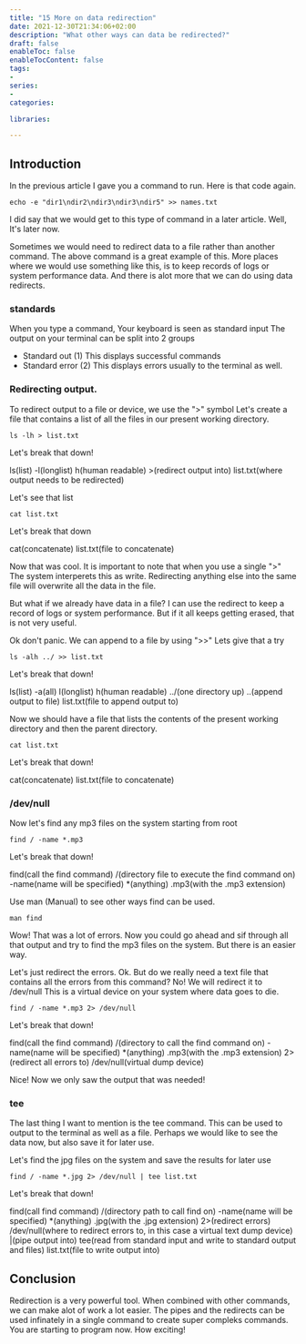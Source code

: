 ```yaml
---
title: "15 More on data redirection"
date: 2021-12-30T21:34:06+02:00
description: "What other ways can data be redirected?"
draft: false
enableToc: false
enableTocContent: false
tags:
-
series:
-
categories:

libraries:

---
```


## Introduction

In the previous article I gave you a command to run.
Here is that code again.

```
echo -e "dir1\ndir2\ndir3\ndir3\ndir5" >> names.txt 
```

I did say that we would get to this type of command in a later article.
Well, It's later now.

Sometimes we would need to redirect data to a file rather than another command.
The above command is a great example of this.
More places where we would use something like this, is to keep records of logs or system performance data.
And there is alot more that we can do using data redirects.

### standards

When you type a command, Your keyboard is seen as standard input
The output on your terminal can be split into 2 groups

* Standard out (1) This displays successful commands
* Standard error (2) This displays errors usually to the terminal as well.
 
### Redirecting output.

To redirect output to a file or device, we use the ">" symbol
Let's create a file that contains a list of all the files in our present working directory.

```
ls -lh > list.txt
```

Let's break that down!

ls(list) -l(longlist) h(human readable) >(redirect output into) list.txt(where output needs to be redirected)

Let's see that list

```
cat list.txt
```

Let's break that down

cat(concatenate) list.txt(file to concatenate)

Now that was cool.
It is important to note that when you use a single ">"
The system interperets this as write.
Redirecting anything else into the same file will overwrite all the data in the file.

But what if we already have data in a file?
I can use the redirect to keep a record of logs or system performance.
But if it all keeps getting erased, that is not very useful.

Ok don't panic. We can append to a file by using ">>"
Lets give that a try

```
ls -alh ../ >> list.txt
```

Let's break that down!

ls(list) -a(all) l(longlist) h(human readable) ../(one directory up) ..(append output to file) list.txt(file to append output to)

Now we should have a file that lists the contents of the present working directory and then the parent directory.

```
cat list.txt
```

Let's break that down!

cat(concatenate) list.txt(file to concatenate)

### /dev/null

Now let's find any mp3 files on the system starting from root

```
find / -name *.mp3
```

Let's break that down!

find(call the find command) /(directory file to execute the find command on) -name(name will be specified) *(anything) .mp3(with the .mp3 extension)

Use man (Manual) to see other ways find can be used.

```
man find
```

Wow! That was a lot of errors. Now you could go ahead and sif through all that output and try to find the mp3 files on the system. But there is an easier way.

Let's just redirect the errors. 
Ok. But do we really need a text file that contains all the errors from this command?
No! We will redirect it to /dev/null
This is a virtual device on your system where data goes to die.

```
find / -name *.mp3 2> /dev/null
```

Let's break that down!

find(call the find command) /(directory to call the find command on) -name(name will be specified) *(anything) .mp3(with the .mp3 extension) 2>(redirect all errors to) /dev/null(virtual dump device)

Nice! Now we only saw the output that was needed!

### tee

The last thing I want to mention is the tee command.
This can be used to output to the terminal as well as a file.
Perhaps we would like to see the data now, but also save it for later use.

Let's find the jpg files on the system and save the results for later use

```
find / -name *.jpg 2> /dev/null | tee list.txt
```

Let's break that down!

find(call find command) /(directory path to call find on) -name(name will be specified) *(anything) .jpg(with the .jpg extension) 2>(redirect errors) /dev/null(where to redirect errors to, in this case a virtual text dump device) |(pipe output into) tee(read from standard input and write to standard output and files) list.txt(file to write output into)

## Conclusion

Redirection is a very powerful tool.
When combined with other commands, we can make alot of work a lot easier.
The pipes and the redirects can be used infinately in a single command to create super compleks commands.
You are starting to program now. How exciting!